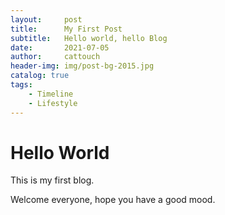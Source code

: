 ```yaml
---
layout:     post                   
title:      My First Post 
subtitle:   Hello world, hello Blog 
date:       2021-07-05              
author:     cattouch                    
header-img: img/post-bg-2015.jpg    
catalog: true                      
tags:                            
    - Timeline
    - Lifestyle
---
```


# Hello World


This is my first blog.

Welcome everyone, hope you have a good mood.
